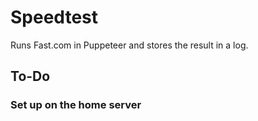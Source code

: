# Speedtest

Runs Fast.com in Puppeteer and stores the result in a log.

## To-Do

### Set up on the home server
